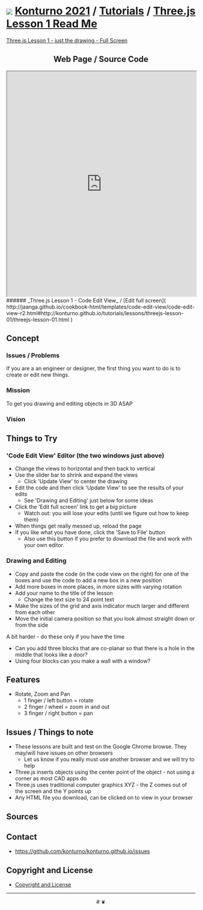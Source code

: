 ﻿# [![](https://pushme-pullyou.github.io/tootoo-2021/lib/assets/icons/mark-github.svg )](https://github.com/konturno/konturno.github.io/ "Source code on GitHub" ) [Konturno 2021]( https://kionturno.github.io/ "Home page" ) / [Tutorials]( https://konturno.github.io/#tutorials/README.md) / [Three.js Lesson 1 Read Me]( https://konturno.github.io/#tutorials/lessons/threejs-lesson-01/readme.md )

[Three.js Lesson 1 - just the drawing - Full Screen]( http://konturno.github.io/tutorials/lessons/threejs-lesson-01/threejs-lesson-01.html )

## <center>Web Page / Source Code</center>

<iframe class=ifr src=http://jaanga.github.io/cookbook-html/templates/code-edit-view/code-edit-view-r2.html#http://konturno.github.io/tutorials/lessons/threejs-lesson-01/threejs-lesson-01.html width=100% height=600px ></iframe>
###### _Three.js Lesson 1 - Code Edit View_ /  [Edit full screen]( http://jaanga.github.io/cookbook-html/templates/code-edit-view/code-edit-view-r2.html#http://konturno.github.io/tutorials/lessons/threejs-lesson-01/threejs-lesson-01.html )


## Concept

### Issues / Problems
<!--

The general format is an adaptation of the ideas developed in Alexander's _et al_ [A Patttern Language]( https://books.google.com/books?id=hwAHmktpk5IC&pg=PR10#v=onepage&q&f=false ) - as sammarized on page 10.

Each pattern describes a problem which occurs over and over again in our environment, and then describes the core of the solution to that problem, in such a way that you can use this solution a million times over, without ever doing it the same way twice.

patterns are descriptions of common problems and proposal for the solutions that can be used repeatedly every time the problem is encountered and producing an different outcome.

-->

If you are a an engineer or designer, the first thing you want to do is to create or edit new things.

### Mission
<!-- a statement of a rationale, applicable now as well as in the future -->

To get you drawing and editing objects in 3D ASAP


### Vision
<!--  a descriptive picture of a desired future state -->


## Things to Try

### 'Code Edit View' Editor (the two windows just above)

* Change the views to horizontal and then back to vertical
* Use the slider bar to shrink and expand the views
	* Click 'Update View' to center the drawing
* Edit the code and then click 'Update View' to see the results of your edits
	* See 'Drawing and Editing' just below for some ideas
* Click the 'Edit full screen' link to get a big picture
	* Watch out: you will lose your edits (until we figure out how to keep them)
* When things get really messed up, reload the page
* If you like what you have done, click the 'Save to File' button
	* Also use this button if you prefer to download the file and work with your own editor.


### Drawing and Editing
* Copy and paste the code (in the code view on the right) for one of the boxes and use the code to add a new box in a new position
* Add more boxes in more places, in more sizes with varying rotation
* Add your name to the title of the lesson
	* Change the text size to 24 point text
* Make the sizes of the grid and axis indicator much larger and different from each other
* Move the initial camera position so that you look almost straight down or from the side

A bit harder - do these only if you have the time

* Can you add three blocks that are co-planar so that there is a hole in the middle that looks like a door?
* Using four blocks can you make a wall with a window?


## Features

* Rotate, Zoom and Pan
	* 1 finger / left button =  rotate
	* 2 finger / wheel = zoom in and out
	* 3 finger / right button = pan

## Issues / Things to note

* These lessons are built and test on the Google Chrome browse. They may/will have issues on other browsers
	* Let us know if you really must use another browser and we will try to help
* Three.js inserts objects using the center point of the object - not using a corner as most CAD apps do
* Three.js uses traditional computer graphics XYZ - the Z comes out of the screen and the Y points up
* Any HTML file you download, can be clicked on to view in your browser



## Sources




## Contact

* https://github.com/konturno/konturno.github.io/issues

## Copyright and License

* [Copyright and License]( http://konturno.github.io/#LICENSE )

***

<center title="dingbat" >
# <a href=javascript:window.scrollTo(0,0); style=text-decoration:none; >❦</a>
</center>



